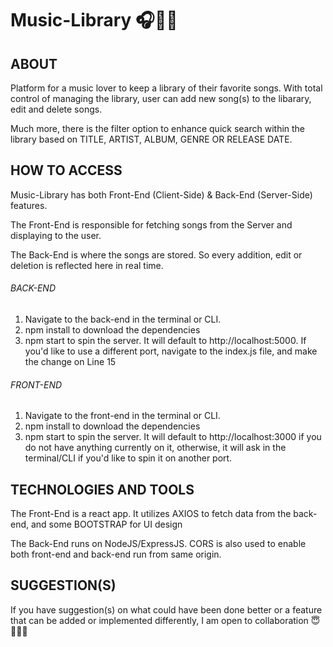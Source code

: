 
# Music-Library 🎧🎵🎤

## ABOUT


Platform for a music lover to keep a library of their favorite songs. With total control of managing the library, user can add new song(s) to the libarary, edit and delete songs.

Much more, there is the filter option to enhance quick search within the library based on TITLE, ARTIST, ALBUM, GENRE OR RELEASE DATE.

## HOW TO ACCESS

Music-Library has both Front-End (Client-Side) & Back-End (Server-Side) features.

The Front-End is responsible for fetching songs from the Server and displaying to the user.

The Back-End is where the songs are stored. So every addition, edit or deletion is reflected here in real time.

###### BACK-END

1. Navigate to the back-end in the terminal or CLI.
2. npm install to download the dependencies
3. npm start to spin the server. It will default to http://localhost:5000. If you'd like to use a different port, navigate to the index.js file, and make the change on Line 15

###### FRONT-END

1. Navigate to the front-end in the terminal or CLI.
2. npm install to download the dependencies
3. npm start to spin the server. It will default to http://localhost:3000 if you do not have anything currently on it, otherwise, it will ask in the terminal/CLI if you'd like to spin it on another port.

## TECHNOLOGIES AND TOOLS

The Front-End is a react app. It utilizes AXIOS to fetch data from the back-end, and some BOOTSTRAP for UI design

The Back-End runs on NodeJS/ExpressJS. CORS is also used to enable both front-end and back-end run from same origin.

## SUGGESTION(S)

If you have suggestion(s) on what could have been done better or a feature that can be added or implemented differently, I am open to collaboration 😇👯‍♂️🤝
